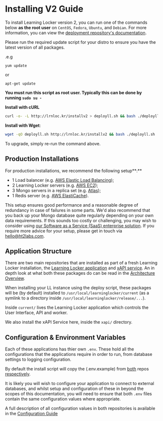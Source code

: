 ---
---

# Installing V2 Guide
To install Learning Locker version 2, you can run one of the commands below **as the root user** on `CentOS`, `Fedora`, `Ubuntu`, and `Debian`. For more information, you can view the [deployment repository's documentation](https://github.com/LearningLocker/deploy).

Please run the required update script for your distro to ensure you have the latest version of all packages.

.e.g
```
yum update
```
or
```
apt-get update
```


**You must run this script as root user. Typically this can be done by running `sudo su -`**

**Install with cURL**
```sh
curl -o- -L http://lrnloc.kr/installv2 > deployll.sh && bash ./deployll.sh
```
**Install with Wget**:
```sh
wget -qO deployll.sh http://lrnloc.kr/installv2 && bash ./deployll.sh
```

To upgrade, simply re-run the command above.

## Production Installations
For production installations, we recommend the following setup**:**

* 1 Load balancer (e.g. [AWS Elastic Load Balancing](https://aws.amazon.com/elasticloadbalancing/));
* 2 Learning Locker servers (e.g. [AWS EC2](https://aws.amazon.com/ec2/));
* 3 Mongo servers in a replica set (e.g. [Atlas](https://www.mongodb.com/cloud/atlas));
* 1 Redis server (e.g. [AWS ElastiCache](https://aws.amazon.com/elasticache/)).

This setup ensures good performance and a reasonable degree of redundancy in case of failures in some parts. We'd also recommend that you back up your Mongo database quite regularly depending on your own data requirements. If this sounds too costly or challenging, you may wish to consider using [our Software as a Service (SaaS) enterprise solution](https://www.ht2labs.com/learning-locker/). If you require more advice for your setup, please get in touch via [hello@ht2labs.com](mailto:hello@ht2labs.com).

## Application Structure

There are two main repositories that are installed as part of a fresh Learning Locker installation, the [Learning Locker application](https://github.com/LearningLocker/learninglocker) and [xAPI service](https://github.com/LearningLocker/xapi-service). An in depth look at what both these packages do can be read in the [Architecture Overview](../overview-architecture).

When installing your LL instance using the deploy script, these packages will be (by default) installed to `/usr/local/learninglocker/current` (as a symlink to a directory inside `/usr/local/learninglocker/release/...`).

Inside `current/` lives the Learning Locker application which controls the User Interface, API and worker.

We also install the xAPI Service here, inside the `xapi/` directory.

## Configuration & Environment Variables

Each of these applications has thier own `.env`. These hold all the configurations that the applications require in order to run, from database settings to logging configuration.

By default the install script will copy the (.env.example) from [both](https://github.com/LearningLocker/learninglocker/blob/master/.env.example) repos [respectively](https://github.com/LearningLocker/xapi-service/blob/master/.env.example).

It is likely you will wish to configure your application to connect to external databases, and whilst setup and configuration of these in beyond the scopes of this documentation, you will need to ensure that both `.env` files contain the same configuration values where appropriate.

A full description of all configuration values in both repositories is available in the [Configuration Guide](../guides-configuring)
